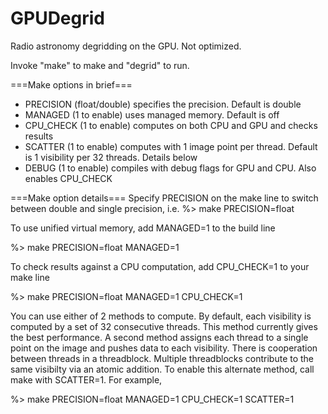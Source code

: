 # GPUDegrid

Radio astronomy degridding on the GPU. Not optimized. 

Invoke "make" to make and "degrid" to run.

===Make options in brief===

- PRECISION (float/double) specifies the precision. Default is double
- MANAGED (1 to enable) uses managed memory. Default is off
- CPU_CHECK (1 to enable) computes on both CPU and GPU and checks results
- SCATTER (1 to enable) computes with 1 image point per thread. Default
                        is 1 visibility per 32 threads. Details below 
- DEBUG (1 to enable) compiles with debug flags for GPU and CPU. Also
                      enables CPU_CHECK

===Make option details===
Specify PRECISION on the make line to switch between
double and single precision, i.e. 
%> make PRECISION=float

To use unified virtual memory, add MANAGED=1 to the build line

%> make PRECISION=float MANAGED=1

To check results against a CPU computation, add CPU_CHECK=1 to
your make line

%> make PRECISION=float MANAGED=1 CPU_CHECK=1

You can use either of 2 methods to compute. By default, each visibility
is computed by a set of 32 consecutive threads. This method currently 
gives the best performance. A second method assigns each thread to a 
single point on the image and pushes data to each visibility. There is 
cooperation between threads in a threadblock. Multiple threadblocks 
contribute to the same visibilty via an atomic addition. To enable
this alternate method, call make with SCATTER=1. For example,

%> make PRECISION=float MANAGED=1 CPU_CHECK=1 SCATTER=1
